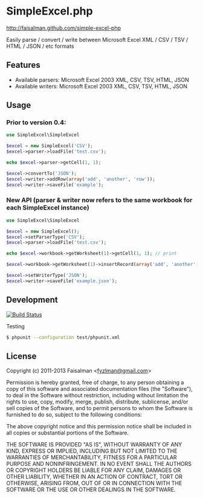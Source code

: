# SimpleExcel.php

http://faisalman.github.com/simple-excel-php

Easily parse / convert / write between Microsoft Excel XML / CSV / TSV / HTML / JSON / etc formats

## Features

* Available parsers: Microsoft Excel 2003 XML, CSV, TSV, HTML, JSON
* Available writers: Microsoft Excel 2003 XML, CSV, TSV, HTML, JSON

## Usage

### Prior to version 0.4:

```php
use SimpleExcel\SimpleExcel

$excel = new SimpleExcel('CSV');
$excel->parser->loadFile('test.csv');

echo $excel->parser->getCell(1, 1);

$excel->convertTo('JSON');
$excel->writer->addRow(array('add', 'another', 'row'));
$excel->writer->saveFile('example');
```

### New API (parser & writer now refers to the same workbook for each SimpleExcel instance)

```php
use SimpleExcel\SimpleExcel

$excel = new SimpleExcel();
$excel->setParserType('CSV');
$excel->parser->loadFile('test.csv');

echo $excel->workbook->getWorksheet(1)->getCell(1, 1); // print

$excel->workbook->getWorksheet(1)->insertRecord(array('add', 'another', 'row')); // insert more record

$excel->setWriterType('JSON');
$excel->writer->saveFile('example.json');
```

## Development

[![Build Status](https://travis-ci.org/faisalman/simple-excel-php.png)](https://travis-ci.org/faisalman/simple-excel-php)

Testing

```sh
$ phpunit --configuration test/phpunit.xml
```

## License

Copyright (c) 2011-2013 Faisalman <<fyzlman@gmail.com>>

Permission is hereby granted, free of charge, to any person obtaining a copy
of this software and associated documentation files (the "Software"), to deal
in the Software without restriction, including without limitation the rights
to use, copy, modify, merge, publish, distribute, sublicense, and/or sell
copies of the Software, and to permit persons to whom the Software is
furnished to do so, subject to the following conditions:

The above copyright notice and this permission notice shall be included in
all copies or substantial portions of the Software.

THE SOFTWARE IS PROVIDED "AS IS", WITHOUT WARRANTY OF ANY KIND, EXPRESS OR
IMPLIED, INCLUDING BUT NOT LIMITED TO THE WARRANTIES OF MERCHANTABILITY,
FITNESS FOR A PARTICULAR PURPOSE AND NONINFRINGEMENT. IN NO EVENT SHALL THE
AUTHORS OR COPYRIGHT HOLDERS BE LIABLE FOR ANY CLAIM, DAMAGES OR OTHER
LIABILITY, WHETHER IN AN ACTION OF CONTRACT, TORT OR OTHERWISE, ARISING FROM,
OUT OF OR IN CONNECTION WITH THE SOFTWARE OR THE USE OR OTHER DEALINGS IN
THE SOFTWARE.
